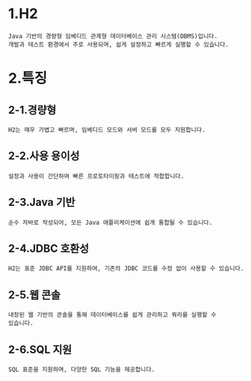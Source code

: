# 1.H2
    Java 기반의 경량형 임베디드 관계형 데이터베이스 관리 시스템(DBMS)입니다. 
    개발과 테스트 환경에서 주로 사용되며, 쉽게 설정하고 빠르게 실행할 수 있습니다. 

# 2.특징
## 2-1.경량형
    H2는 매우 가볍고 빠르며, 임베디드 모드와 서버 모드를 모두 지원합니다.

## 2-2.사용 용이성
    설정과 사용이 간단하여 빠른 프로토타이핑과 테스트에 적합합니다.

## 2-3.Java 기반
    순수 자바로 작성되어, 모든 Java 애플리케이션에 쉽게 통합될 수 있습니다.

## 2-4.JDBC 호환성
    H2는 표준 JDBC API를 지원하여, 기존의 JDBC 코드를 수정 없이 사용할 수 있습니다.

## 2-5.웹 콘솔
    내장된 웹 기반의 콘솔을 통해 데이터베이스를 쉽게 관리하고 쿼리를 실행할 수 
    있습니다.

## 2-6.SQL 지원
    SQL 표준을 지원하며, 다양한 SQL 기능을 제공합니다.
